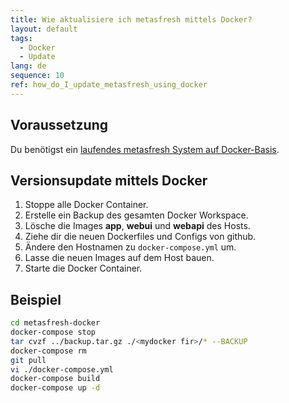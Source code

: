```yaml
---
title: Wie aktualisiere ich metasfresh mittels Docker?
layout: default
tags:
  - Docker
  - Update
lang: de
sequence: 10
ref: how_do_I_update_metasfresh_using_docker
---
```


## Voraussetzung

Du benötigst ein [laufendes metasfresh System auf Docker-Basis](Wie_installiere_ich_den_metasfresh_Stack_mit_Docker).

## Versionsupdate mittels Docker

1. Stoppe alle Docker Container.
1. Erstelle ein Backup des gesamten Docker Workspace.
1. Lösche die Images **app**, **webui** und **webapi** des Hosts.
1. Ziehe dir die neuen Dockerfiles und Configs von github.
1. Ändere den Hostnamen zu `docker-compose.yml` um.
1. Lasse die neuen Images auf dem Host bauen.
1. Starte die Docker Container.


## Beispiel

```bash
cd metasfresh-docker
docker-compose stop
tar cvzf ../backup.tar.gz ./<mydocker fir>/* --BACKUP
docker-compose rm
git pull
vi ./docker-compose.yml
docker-compose build
docker-compose up -d
```
